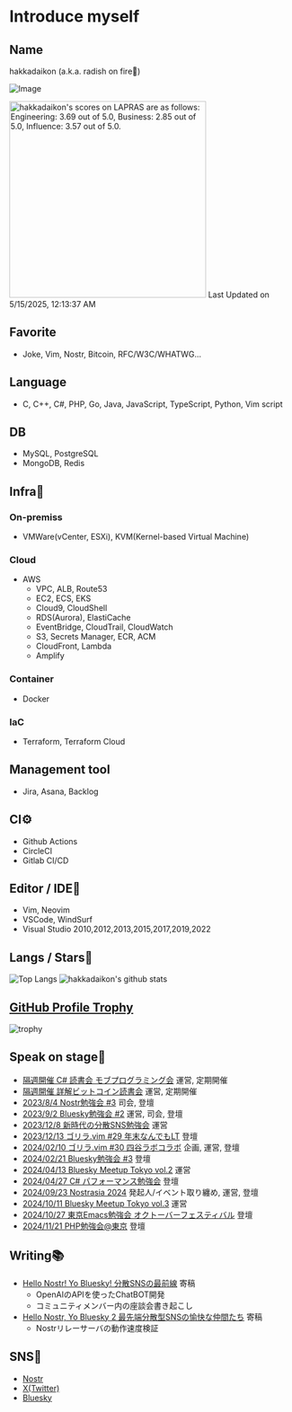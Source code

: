 # Introduce myself  
  
## Name  
hakkadaikon (a.k.a. radish on fire🎤)  

![Image](https://github.com/user-attachments/assets/dc465345-d7e0-48bd-b0eb-60228d9ff09a)

<!--START_SECTION:lapras-card-->
<p ><a href="https://lapras.com/public/hakkadaikon" target="_blank" rel="noopener noreferrer"><img alt="hakkadaikon's scores on LAPRAS are as follows: Engineering: 3.69 out of 5.0, Business: 2.85 out of 5.0, Influence: 3.57 out of 5.0." src="https://lapras-card-generator.vercel.app/api/svg?e=3.69&b=2.85&i=3.57&b1=%23020E27&b2=%230E5593&i1=%23030E21&i2=%231688BF&l=en" width="350" ></a>  
Last Updated on 5/15/2025, 12:13:37 AM</p>
<!--END_SECTION:lapras-card-->

## Favorite  
- Joke, Vim, Nostr, Bitcoin, RFC/W3C/WHATWG...  

## Language  
- C, C++, C#, PHP, Go, Java, JavaScript, TypeScript, Python, Vim script  

## DB  
- MySQL, PostgreSQL  
- MongoDB, Redis  

## Infra🔧  
### On-premiss  
- VMWare(vCenter, ESXi), KVM(Kernel-based Virtual Machine)  

### Cloud  
- AWS  
  - VPC, ALB, Route53  
  - EC2, ECS, EKS  
  - Cloud9, CloudShell  
  - RDS(Aurora), ElastiCache  
  - EventBridge, CloudTrail, CloudWatch  
  - S3, Secrets Manager, ECR, ACM  
  - CloudFront, Lambda  
  - Amplify  
  
### Container  
- Docker  

### IaC  
- Terraform, Terraform Cloud  
  
## Management tool  
- Jira, Asana, Backlog  

## CI⚙  
- Github Actions  
- CircleCI  
- Gitlab CI/CD  

## Editor / IDE📝  
- Vim, Neovim  
- VSCode, WindSurf  
- Visual Studio 2010,2012,2013,2015,2017,2019,2022  
  
## Langs / Stars🌟  
  
![Top Langs](https://github-readme-stats.vercel.app/api/top-langs/?username=Hakkadaikon&hide=html)
![hakkadaikon's github stats](https://github-readme-stats.vercel.app/api?username=Hakkadaikon&show_icons=true&count_private=true&line_height=40)  

## [GitHub Profile Trophy](https://github.com/ryo-ma/github-profile-trophy)  

![trophy](https://github-profile-trophy.vercel.app/?username=Hakkadaikon&theme=onedark)  

## Speak on stage👨  
  
* [隔週開催   C# 読書会 モブプログラミング会](https://cs-reading.connpass.com) 運営, 定期開催  
* [隔週開催   詳解ビットコイン読書会](https://scrapbox.io/noskai-grokking-bitcoin/%23_詳解ビットコイン読書会_@_のす会) 運営, 定期開催  
* [2023/8/4   Nostr勉強会 #3](https://428lab.connpass.com/event/290514/) 司会, 登壇  
* [2023/9/2   Bluesky勉強会 #2](https://428lab.connpass.com/event/293255/) 運営, 司会, 登壇  
* [2023/12/8  新時代の分散SNS勉強会](https://428lab.connpass.com/event/300313/) 運営  
* [2023/12/13 ゴリラ.vim #29 年末なんでもLT](https://428lab.connpass.com/event/301953/) 登壇  
* [2024/02/10 ゴリラ.vim #30 四谷ラボコラボ](https://gorillavim.connpass.com/event/307622/) 企画, 運営, 登壇  
* [2024/02/21 Bluesky勉強会 #3](https://428lab.connpass.com/event/310260/) 登壇  
* [2024/04/13 Bluesky Meetup Tokyo vol.2](https://428lab.connpass.com/event/312335/) 運営  
* [2024/04/27 C# パフォーマンス勉強会](https://cs-reading.connpass.com/event/309714/) 登壇  
* [2024/09/23 Nostrasia 2024](https://nostrasia.com) 発起人/イベント取り纏め, 運営, 登壇  
* [2024/10/11 Bluesky Meetup Tokyo vol.3](https://428lab.connpass.com/event/331611/) 運営  
* [2024/10/27 東京Emacs勉強会 オクトーバーフェスティバル](https://tokyo-emacs.connpass.com/event/330572/) 登壇  
* [2024/11/21 PHP勉強会@東京](https://phpstudy.connpass.com/event/335943/) 登壇  

## Writing📚  

* [Hello Nostr! Yo Bluesky! 分散SNSの最前線](https://techbookfest.org/product/6quLEm85cpd4TMJR17xnVF?productVariantID=kgmgxRsKgbVruvRd2zV1sp) 寄稿  
  * OpenAIのAPIを使ったChatBOT開発  
  * コミュニティメンバー内の座談会書き起こし  
* [Hello Nostr, Yo Bluesky 2 最先端分散型SNSの愉快な仲間たち](https://techbookfest.org/product/sug5CVJ3NYi0iFYz6G9ZpT?productVariantID=1qtR8eCkStgjG3tHZ4KbRh) 寄稿  
  * Nostrリレーサーバの動作速度検証  

## SNS📱  

* [Nostr](https://nostter.vercel.app/hakkadaikon@iris.to)  
* [X(Twitter)](https://twitter.com/hakkadaikon)  
* [Bluesky](https://bsky.app/profile/hakkadaikon.bsky.social)  

